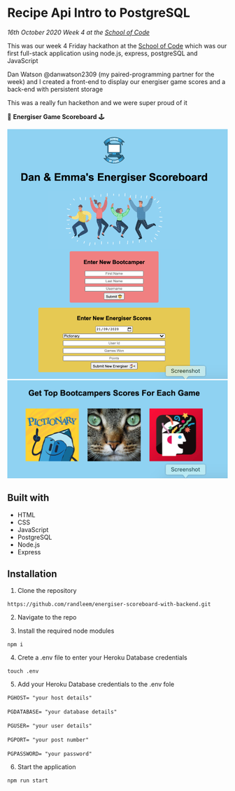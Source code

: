 # Recipe Api Intro to PostgreSQL

_16th October 2020_
_Week 4 at the [School of Code](https://www.schoolofcode.co.uk)_

This was our week 4 Friday hackathon at the [School of Code](https://www.schoolofcode.co.uk) which was our first full-stack application using node.js, express, postgreSQL and JavaScript

Dan Watson @danwatson2309 (my paired-programming partner for the week) and I created a front-end to display our energiser game scores and a back-end with persistent storage

This was a really fun hackethon and we were super proud of it

👾 **Energiser Game Scoreboard** 🕹️

![image of scoreboard](./pic1.png)
![image of categories](./pic2.png)

## Built with

- HTML
- CSS
- JavaScript
- PostgreSQL
- Node.js
- Express

## Installation

1. Clone the repository

```
https://github.com/randleem/energiser-scoreboard-with-backend.git
```

2. Navigate to the repo

3. Install the required node modules

```
npm i
```

4. Crete a .env file to enter your Heroku Database credentials

```
touch .env
```

5. Add your Heroku Database credentials to the .env fole

```
PGHOST= "your host details"

PGDATABASE= "your database details"

PGUSER= "your user details"

PGPORT= "your post number"

PGPASSWORD= "your password"
```

6. Start the application

```
npm run start
```

